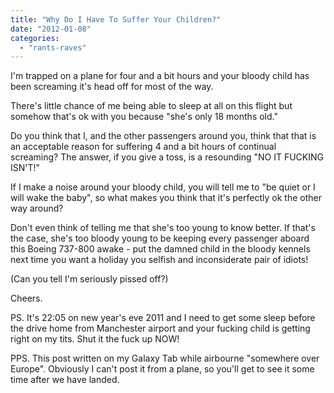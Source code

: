 ```yaml
---
title: "Why Do I Have To Suffer Your Children?"
date: "2012-01-08"
categories: 
  - "rants-raves"
---
```


I'm trapped on a plane for four and a bit hours and your bloody child has been screaming it's head off for most of the way.

There's little chance of me being able to sleep at all on this flight but somehow that's ok with you because "she's only 18 months old."

Do you think that I, and the other passengers around you, think that that is an acceptable reason for suffering 4 and a bit hours of continual screaming? The answer, if you give a toss, is a resounding "NO IT FUCKING ISN'T!"

If I make a noise around your bloody child, you will tell me to "be quiet or I will wake the baby", so what makes you think that it's perfectly ok the other way around?

Don't even think of telling me that she's too young to know better. If that's the case, she's too bloody young to be keeping every passenger aboard this Boeing 737-800 awake - put the damned child in the bloody kennels next time you want a holiday you selfish and inconsiderate pair of idiots!

(Can you tell I'm seriously pissed off?)

Cheers.

PS. It's 22:05 on new year's eve 2011 and I need to get some sleep before the drive home from Manchester airport and your fucking child is getting right on my tits. Shut it the fuck up NOW!

PPS. This post written on my Galaxy Tab while airbourne "somewhere over Europe". Obviously I can't post it from a plane, so you'll get to see it some time after we have landed.
